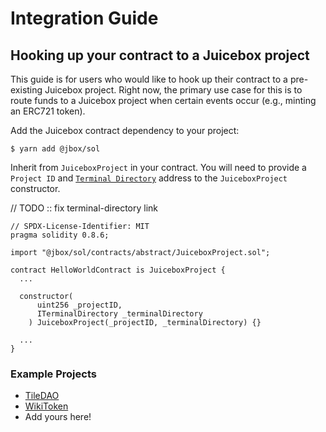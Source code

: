 # Integration Guide

## Hooking up your contract to a Juicebox project

This guide is for users who would like to hook up their contract to a pre-existing Juicebox project. Right now, the primary use case for this is to route funds to a Juicebox project when certain events occur (e.g., minting an ERC721 token).

Add the Juicebox contract dependency to your project:

```
$ yarn add @jbox/sol
```

Inherit from `JuiceboxProject` in your contract. You will need to provide a `Project ID` and [`Terminal Directory`](../protocol-v1/terminal-directory.md) address to the `JuiceboxProject` constructor.

// TODO :: fix terminal-directory link

```
// SPDX-License-Identifier: MIT
pragma solidity 0.8.6;

import "@jbox/sol/contracts/abstract/JuiceboxProject.sol";

contract HelloWorldContract is JuiceboxProject {
  ...

  constructor(
      uint256 _projectID,
      ITerminalDirectory _terminalDirectory
    ) JuiceboxProject(_projectID, _terminalDirectory) {}

  ...
}
```

### Example Projects

- [TileDAO](https://github.com/TileDAO/tiles/blob/main/contracts/Tiles.sol)
- [WikiToken](https://github.com/odd-amphora/wiki.token/blob/main/packages/hardhat/contracts/Token.sol)
- Add yours here!
